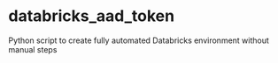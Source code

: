# databricks_aad_token
Python script to create fully automated Databricks environment without manual steps
